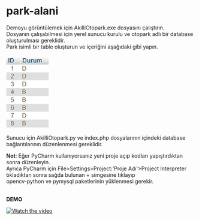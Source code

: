 # park-alani
Demoyu görüntülemek için AkilliOtopark.exe dosyasını çalıştırın.<br>
Dosyanın çalışabilmesi için yerel sunucu kurulu ve otopark adlı bir database oluşturulması gereklidir.<br>
Park isimli bir table oluşturun ve içeriğini aşağıdaki gibi yapın.<br><br>
<img src="images/db.jpg"><br>


Sunucu için AkilliOtopark.py ve index.php dosyalarının içindeki database bağlantılarının düzenlenmesi gereklidir.

**Not**: Eğer PyCharm kullanıyorsanız yeni proje açıp kodları yapıştırdıktan sonra düzenleyin.<br>
Ayrıca PyCharm için File>Settings>Project:'Proje Adı'>Project Interpreter tıkladıktan sonra sağda bulunan + simgesine tıklayıp<br> 
opencv-python ve pymysql paketlerinin yüklenmesi gerekir.<br><br>


**DEMO**<br>


[![Watch the video](https://img.youtube.com/vi/Yi0E0pPEOPw/maxresdefault.jpg)](https://youtu.be/Yi0E0pPEOPw)
